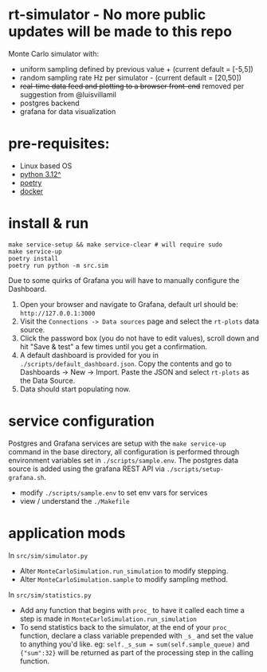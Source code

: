 # rt-simulator - No more public updates will be made to this repo

Monte Carlo simulator with:
* uniform sampling defined by previous value + (current default = [-5,5])
* random sampling rate Hz per simulator - (current default = [20,50])  
* ~~real-time data feed and plotting to a browser front-end~~ removed per suggestion from @luisvillamil
* postgres backend
* grafana for data visualization

# pre-requisites:  

* Linux based OS
* [python 3.12^](https://www.python.org/downloads/)
* [poetry](https://python-poetry.org/)
* [docker](https://docs.docker.com/engine/install/)

# install & run

```
make service-setup && make service-clear # will require sudo
make service-up
poetry install
poetry run python -m src.sim
```

Due to some quirks of Grafana you will have to manually configure the Dashboard.

1. Open your browser and navigate to Grafana, default url should be: `http://127.0.0.1:3000` 
2. Visit the `Connections -> Data sources` page and select the `rt-plots` data source. 
3. Click the password box (you do not have to edit values), scroll down and hit "Save & test" a few times until you get a confirmation.
4. A default dashboard is provided for you in `./scripts/default_dashboard.json`. Copy the contents and go to Dashboards -> New -> Import. Paste the JSON and select `rt-plots` as the Data Source.
5. Data should start populating now.

# service configuration

Postgres and Grafana services are setup with the `make service-up` command in the base directory, all configuration is performed through environment variables set in `./scripts/sample.env`. The postgres data source is added using the grafana REST API via  `./scripts/setup-grafana.sh`.

* modify `./scripts/sample.env` to set env vars for services
* view / understand the `./Makefile`  

# application mods

In `src/sim/simulator.py` 
* Alter `MonteCarloSimulation.run_simulation` to modify stepping.
* Alter `MonteCarloSimulation.sample` to modify sampling method.

In `src/sim/statistics.py`
* Add any function that begins with `proc_` to have it called each time a step is made in `MonteCarloSimulation.run_simulation`
* To send statistics back to the simulator, at the end of your `proc_` function, declare a class variable prepended with `_s_` and set the value to anything you'd like. eg: `self._s_sum = sum(self.sample_queue)` and `{"sum":32}` will be returned as part of the processing step in the calling function.
